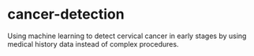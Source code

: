 # cancer-detection
Using machine learning to detect cervical cancer in early stages by using medical history data instead of complex procedures.
